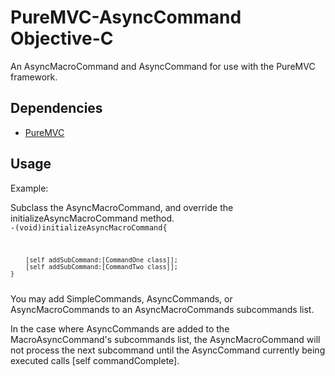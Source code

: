 PureMVC-AsyncCommand Objective-C
=================================

An AsyncMacroCommand and AsyncCommand for use with the PureMVC framework.

Dependencies
-------------------

 * [PureMVC][]


Usage
-------------------

Example:

Subclass the AsyncMacroCommand, and override the initializeAsyncMacroCommand method.
<code>
	-(void)initializeAsyncMacroCommand{
	
		[self addSubCommand:[CommandOne class]];
		[self addSubCommand:[CommandTwo class]];
	}
</code>
You may add SimpleCommands, AsyncCommands, or AsyncMacroCommands to an AsyncMacroCommands subcommands list. 

In the case where AsyncCommands are added to the MacroAsyncCommand's subcommands list, the AsyncMacroCommand will not process the next subcommand until the AsyncCommand currently being executed calls [self commandComplete]. 


[PureMVC]: http://trac.puremvc.org/PureMVC_ObjectiveC/
